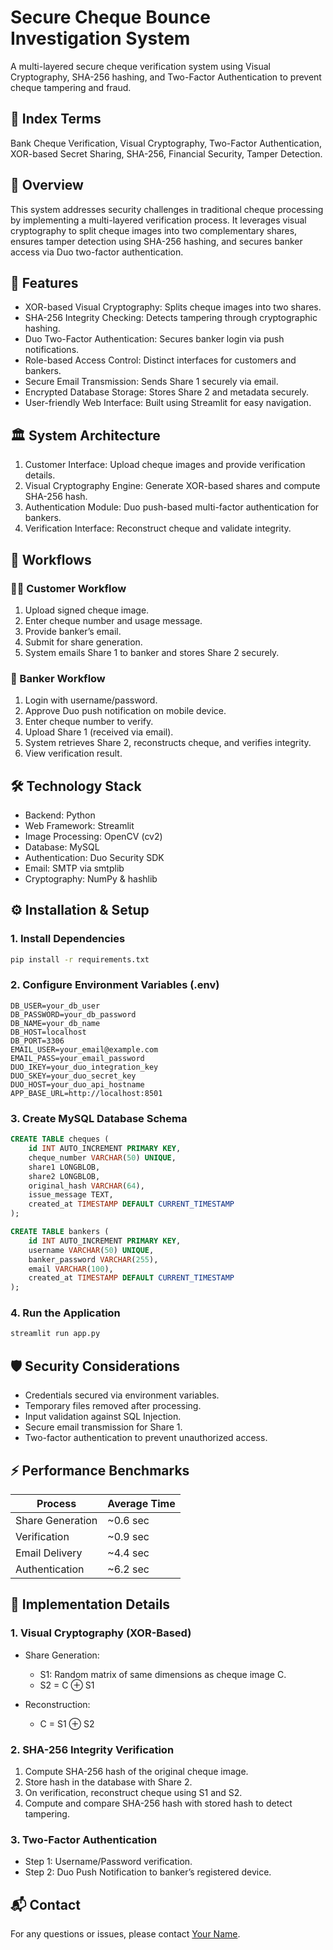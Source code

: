 # Secure Cheque Bounce Investigation System

A multi-layered secure cheque verification system using Visual Cryptography, SHA-256 hashing, and Two-Factor Authentication to prevent cheque tampering and fraud.

## 📑 Index Terms

Bank Cheque Verification, Visual Cryptography, Two-Factor Authentication, XOR-based Secret Sharing, SHA-256, Financial Security, Tamper Detection.

## 📝 Overview

This system addresses security challenges in traditional cheque processing by implementing a multi-layered verification process. It leverages visual cryptography to split cheque images into two complementary shares, ensures tamper detection using SHA-256 hashing, and secures banker access via Duo two-factor authentication.

## 🚀 Features

- XOR-based Visual Cryptography: Splits cheque images into two shares.
- SHA-256 Integrity Checking: Detects tampering through cryptographic hashing.
- Duo Two-Factor Authentication: Secures banker login via push notifications.
- Role-based Access Control: Distinct interfaces for customers and bankers.
- Secure Email Transmission: Sends Share 1 securely via email.
- Encrypted Database Storage: Stores Share 2 and metadata securely.
- User-friendly Web Interface: Built using Streamlit for easy navigation.

## 🏛️ System Architecture

1. Customer Interface: Upload cheque images and provide verification details.
2. Visual Cryptography Engine: Generate XOR-based shares and compute SHA-256 hash.
3. Authentication Module: Duo push-based multi-factor authentication for bankers.
4. Verification Interface: Reconstruct cheque and validate integrity.

## 🔄 Workflows

### 🧑‍💼 Customer Workflow

1. Upload signed cheque image.
2. Enter cheque number and usage message.
3. Provide banker’s email.
4. Submit for share generation.
5. System emails Share 1 to banker and stores Share 2 securely.

### 🏦 Banker Workflow

1. Login with username/password.
2. Approve Duo push notification on mobile device.
3. Enter cheque number to verify.
4. Upload Share 1 (received via email).
5. System retrieves Share 2, reconstructs cheque, and verifies integrity.
6. View verification result.

## 🛠️ Technology Stack

- Backend: Python
- Web Framework: Streamlit
- Image Processing: OpenCV (cv2)
- Database: MySQL
- Authentication: Duo Security SDK
- Email: SMTP via smtplib
- Cryptography: NumPy & hashlib

## ⚙️ Installation & Setup

### 1. Install Dependencies

```bash
pip install -r requirements.txt
```

### 2. Configure Environment Variables (.env)

```
DB_USER=your_db_user
DB_PASSWORD=your_db_password
DB_NAME=your_db_name
DB_HOST=localhost
DB_PORT=3306
EMAIL_USER=your_email@example.com
EMAIL_PASS=your_email_password
DUO_IKEY=your_duo_integration_key
DUO_SKEY=your_duo_secret_key
DUO_HOST=your_duo_api_hostname
APP_BASE_URL=http://localhost:8501
```

### 3. Create MySQL Database Schema

```sql
CREATE TABLE cheques (
    id INT AUTO_INCREMENT PRIMARY KEY,
    cheque_number VARCHAR(50) UNIQUE,
    share1 LONGBLOB,
    share2 LONGBLOB,
    original_hash VARCHAR(64),
    issue_message TEXT,
    created_at TIMESTAMP DEFAULT CURRENT_TIMESTAMP
);

CREATE TABLE bankers (
    id INT AUTO_INCREMENT PRIMARY KEY,
    username VARCHAR(50) UNIQUE,
    banker_password VARCHAR(255),
    email VARCHAR(100),
    created_at TIMESTAMP DEFAULT CURRENT_TIMESTAMP
);
```

### 4. Run the Application

```bash
streamlit run app.py
```

## 🛡️ Security Considerations

- Credentials secured via environment variables.
- Temporary files removed after processing.
- Input validation against SQL Injection.
- Secure email transmission for Share 1.
- Two-factor authentication to prevent unauthorized access.

## ⚡ Performance Benchmarks

| Process             | Average Time |
|--------------------|--------------|
| Share Generation    | ~0.6 sec     |
| Verification        | ~0.9 sec     |
| Email Delivery      | ~4.4 sec     |
| Authentication     | ~6.2 sec     |

## 🧩 Implementation Details

### 1. Visual Cryptography (XOR-Based)

- Share Generation:
  - S1: Random matrix of same dimensions as cheque image C.
  - S2 = C ⊕ S1

- Reconstruction:
  - C = S1 ⊕ S2

### 2. SHA-256 Integrity Verification

1. Compute SHA-256 hash of the original cheque image.
2. Store hash in the database with Share 2.
3. On verification, reconstruct cheque using S1 and S2.
4. Compute and compare SHA-256 hash with stored hash to detect tampering.

### 3. Two-Factor Authentication

- Step 1: Username/Password verification.
- Step 2: Duo Push Notification to banker’s registered device.

## 📬 Contact

For any questions or issues, please contact [Your Name](mailto:your_email@example.com).
